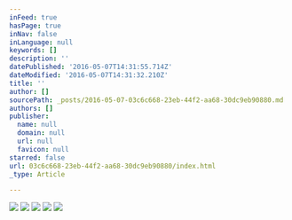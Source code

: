```yaml
---
inFeed: true
hasPage: true
inNav: false
inLanguage: null
keywords: []
description: ''
datePublished: '2016-05-07T14:31:55.714Z'
dateModified: '2016-05-07T14:31:32.210Z'
title: ''
author: []
sourcePath: _posts/2016-05-07-03c6c668-23eb-44f2-aa68-30dc9eb90880.md
authors: []
publisher:
  name: null
  domain: null
  url: null
  favicon: null
starred: false
url: 03c6c668-23eb-44f2-aa68-30dc9eb90880/index.html
_type: Article

---
```

![](https://the-grid-user-content.s3-us-west-2.amazonaws.com/66c67d84-567a-44ca-951b-075bb888f4bf.jpg)
![](https://the-grid-user-content.s3-us-west-2.amazonaws.com/fda4b52c-278c-4b87-9bfc-a53a77a262db.jpg)
![](https://the-grid-user-content.s3-us-west-2.amazonaws.com/5a7b2b39-134c-41ed-acb5-a414685ac594.jpg)
![](https://the-grid-user-content.s3-us-west-2.amazonaws.com/b771e7da-b17d-4670-b2fb-f4267f0b4999.jpg)
![](https://the-grid-user-content.s3-us-west-2.amazonaws.com/625c9493-dd71-43eb-84a4-94fb532dc4d3.jpg)
